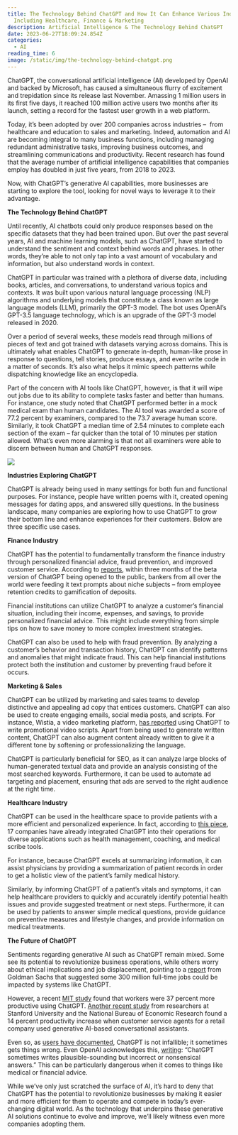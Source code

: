 ```yaml
---
title: The Technology Behind ChatGPT and How It Can Enhance Various Industries,
  Including Healthcare, Finance & Marketing
description: Artificial Intelligence & The Technology Behind ChatGPT
date: 2023-06-27T18:09:24.854Z
categories:
  - AI
reading_time: 6
image: /static/img/the-technology-behind-chatgpt.png
---
```

ChatGPT, the conversational artificial intelligence (AI) developed by OpenAI and backed by Microsoft, has caused a simultaneous flurry of excitement and trepidation since its release last November. Amassing 1 million users in its first five days, it reached 100 million active users two months after its launch, setting a record for the fastest user growth in a web platform. 



Today, it’s been adopted by over 200 companies across industries –  from healthcare and education to sales and marketing. Indeed, automation and AI are becoming integral to many business functions, including managing redundant administrative tasks, improving business outcomes, and streamlining communications and productivity. Recent research has found that the average number of artificial intelligence capabilities that companies employ has doubled in just five years, from 2018 to 2023. 



Now, with ChatGPT’s generative AI capabilities, more businesses are starting to explore the tool, looking for novel ways to leverage it to their advantage. 



**The Technology Behind ChatGPT**



Until recently, AI chatbots could only produce responses based on the specific datasets that they had been trained upon. But over the past several years, AI and machine learning models, such as ChatGPT, have started to understand the sentiment and context behind words and phrases. In other words, they’re able to not only tap into a vast amount of vocabulary and information, but also understand words in context. 



ChatGPT in particular was trained with a plethora of diverse data, including books, articles, and conversations, to understand various topics and contexts. It was built upon various natural language processing (NLP) algorithms and underlying models that constitute a class known as large language models (LLM), primarily the GPT-3 model. The bot uses OpenAI’s GPT-3.5 language technology, which is an upgrade of the GPT-3 model released in 2020. 



Over a period of several weeks, these models read through millions of pieces of text and got trained with datasets varying across domains. This is ultimately what enables ChatGPT to generate in-depth, human-like prose in response to questions, tell stories, produce essays, and even write code in a matter of seconds. It’s also what helps it mimic speech patterns while dispatching knowledge like an encyclopedia. 



Part of the concern with AI tools like ChatGPT, however, is that it will wipe out jobs due to its ability to complete tasks faster and better than humans. For instance, one study noted that ChatGPT performed better in a mock medical exam than human candidates. The AI tool was awarded a score of 77.2 percent by examiners, compared to the 73.7 average human score. Similarly, it took ChatGPT a median time of 2.54 minutes to complete each section of the exam – far quicker than the total of 10 minutes per station allowed. What’s even more alarming is that not all examiners were able to discern between human and ChatGPT responses. 

![](/static/img/ai-technology.png)

**Industries Exploring ChatGPT**



ChatGPT is already being used in many settings for both fun and functional purposes. For instance, people have written poems with it, created opening messages for dating apps, and answered silly questions. In the business landscape, many companies are exploring how to use ChatGPT to grow their bottom line and enhance experiences for their customers. Below are three specific use cases.



**Finance Industry**



ChatGPT has the potential to fundamentally transform the finance industry through personalized financial advice, fraud prevention, and improved customer service. According to [reports](https://www.crainsnewyork.com/technology/ai-finance-wall-street-banks-roll-out-new-tools-chatgpt-era), within three months of the beta version of ChatGPT being opened to the public, bankers from all over the world were feeding it text prompts about niche subjects – from employee retention credits to gamification of deposits. 



Financial institutions can utilize ChatGPT to analyze a customer’s financial situation, including their income, expenses, and savings, to provide personalized financial advice. This might include everything from simple tips on how to save money to more complex investment strategies. 



ChatGPT can also be used to help with fraud prevention. By analyzing a customer’s behavior and transaction history, ChatGPT can identify patterns and anomalies that might indicate fraud. This can help financial institutions protect both the institution and customer by preventing fraud before it occurs.



**Marketing & Sales**



ChatGPT can be utilized by marketing and sales teams to develop distinctive and appealing ad copy that entices customers. ChatGPT can also be used to create engaging emails, social media posts, and scripts. For instance, Wistia, a video marketing platform, [has reported](https://marketscale.com/industries/software-and-technology/video-producers-say-generative-ai-for-scriptwriting-is-a-great-brainstorming-tool/) using ChatGPT to write promotional video scripts. Apart from being used to generate written content, ChatGPT can also augment content already written to give it a different tone by softening or professionalizing the language.



ChatGPT is particularly beneficial for SEO, as it can analyze large blocks of human-generated textual data and provide an analysis consisting of the most searched keywords. Furthermore, it can be used to automate ad targeting and placement, ensuring that ads are served to the right audience at the right time. 



**Healthcare Industry**



ChatGPT can be used in the healthcare space to provide patients with a more efficient and personalized experience. In fact, according to [this piece](https://medicalfuturist.com/17-healthcare-companies-that-already-integrated-chatgpt-infographic/), 17 companies have already integrated ChatGPT into their operations for diverse applications such as health management, coaching, and medical scribe tools.



For instance, because ChatGPT excels at summarizing information, it can assist physicians by providing a summarization of patient records in order to get a holistic view of the patient’s family medical history. 



Similarly, by informing ChatGPT of a patient’s vitals and symptoms, it can help healthcare providers to quickly and accurately identify potential health issues and provide suggested treatment or next steps. Furthermore, it can be used by patients to answer simple medical questions, provide guidance on preventive measures and lifestyle changes, and provide information on medical treatments. 



**The Future of ChatGPT**



Sentiments regarding generative AI such as ChatGPT remain mixed. Some see its potential to revolutionize business operations, while others worry about ethical implications and job displacement, pointing to a [report](https://www.key4biz.it/wp-content/uploads/2023/03/Global-Economics-Analyst_-The-Potentially-Large-Effects-of-Artificial-Intelligence-on-Economic-Growth-Briggs_Kodnani.pdf) from Goldman Sachs that suggested some 300 million full-time jobs could be impacted by systems like ChatGPT. 



However, a recent [MIT study](https://economics.mit.edu/sites/default/files/inline-files/Noy_Zhang_1.pdf) found that workers were 37 percent more productive using ChatGPT. [Another recent study](https://www.warpnews.org/artificial-intelligence/generative-ai-boosts-productivity-and-performance-of-customer-support-study-finds/) from researchers at Stanford University and the National Bureau of Economic Research found a 14 percent productivity increase when customer service agents for a retail company used generative AI-based conversational assistants. 



Even so, as [users have documented](https://www.pcmag.com/how-to/thats-not-right-how-to-tell-chatgpt-when-its-wrong), ChatGPT is not infallible; it sometimes gets things wrong. Even OpenAI acknowledges this, [writing](https://help.openai.com/en/articles/6783457-what-is-chatgpt): “ChatGPT sometimes writes plausible-sounding but incorrect or nonsensical answers.” This can be particularly dangerous when it comes to things like medical or financial advice. 



While we’ve only just scratched the surface of AI, it’s hard to deny that ChatGPT has the potential to revolutionize businesses by making it easier and more efficient for them to operate and compete in today’s ever-changing digital world. As the technology that underpins these generative AI solutions continue to evolve and improve, we’ll likely witness even more companies adopting them.